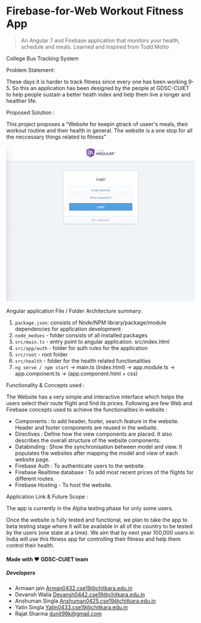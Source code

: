 # Firebase-for-Web Workout Fitness App
> An Angular 7 and Firebase application that monitors your health, schedule and meals. Learned and Inspired from Todd Motto



College Bus Tracking System

Problem Statement:

These days it is harder to track fitness since every one has been working  9-5. So this an application has been designed by the people at GDSC-CUIET to help people sustain a better heath index and help them live a longer and healther life.

Proposed Solution :

This project proposes a “Website for keepin gtrack of useer's meals, their workout routine and their health in general. The website is a one stop for all the neccessary things related to fitness" 

![workout-fitness](./src/assets/images/workout-fitness.gif)

Angular application File / Folder Architecture summary:

1. `package.json`: consists of Node/NPM library/package/module dependencies for application development
2. `node_modues` - folder consists of all installed packages
3. `src/main.ts` - entry point to angular application. src/index.html
4.  `src/app/auth` - folder for auth rules for the application
5.  `src/root` - root folder
6.  `src/health` - folder for the health related functionalities
7. `ng serve / npm start` -> main.ts (index.html) -> app.module.ts -> app.component.ts -> (app.component.html + css)


Functionality & Concepts used :

The Website has a very simple and interactive interface which helps the users select their route flight and find its prices. Following are few Web and Firebase concepts used to achieve the functionalities in website :
<br> 
<ul><li> Components : to add header, footer, search feature in the website. Header and footer components are reused in the website. </li>
<li> Directives : Define how the view components are placed. It also describes the overall structure of the website components. </li>
<li> Databinding : Show the synchronisation between model and view. It populates the websites after mapping the model and view of each website page.
</li>
<li> Firebase Auth : To authenticate users to the website.</li>
<li> Firebase Realtime database : To add most recent prices of the flights for different routes. </li>
<li> Firebase Hosting - To host the website. </li>
</ul>

Application Link & Future Scope :

The app is currently in the Alpha testing phase for only some users.

Once the website is fully tested and functional, we plan to take the app to beta testing stage where it will be available in all of the country to be tested by the users (one state at a time). We aim that by next year 100,000 users in India will use this fitness app for controlling their fitness and help them control their health. 

#### Made with ❤️ GDSC-CUIET team 
##### Developers
- Armaan jain Arman0432.cse19@chitkara.edu.in
- Devansh Walia Devansh0442.cse19@chitkara.edu.in
- Anshuman Singla Anshuman0425.cse19@chitkara.edu.in
- Yatin Singla  Yatin0433.cse19@chitkara.edu.in
- Rajat Sharma dunit99k@gmail.com
